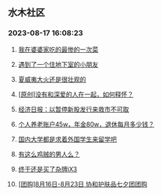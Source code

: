 ## 水木社区 
### 2023-08-17 16:08:23

1. [我在婆婆家吃的最惨的一次菜](https://www.mysmth.net/nForum/article/FamilyLife/1766361687)

2. [遇到了一个住地下室的小朋友](https://www.mysmth.net/nForum/article/ChildEducation/2260689)

3. [夏威夷大火还是很壮观的](https://www.mysmth.net/nForum/article/Geography/550620)

4. [[原创]没有和深爱的人在一起，如何释怀？](https://www.mysmth.net/nForum/article/Divorce/2038970)

5. [经济日报：以暂停新股发行来救市不可取](https://www.mysmth.net/nForum/article/Stock/10615446)

6. [个人养老账户45w，年金80w，退休每月多少钱？](https://www.mysmth.net/nForum/article/WorkLife/3366875)

7. [国内大学都是求着外国学生来留学吧](https://www.mysmth.net/nForum/article/GaoKao/535474)

8. [有这么鸡贼的男人么？](https://www.mysmth.net/nForum/article/Age/20300029)

9. [终于还是买了杂牌iX3](https://www.mysmth.net/nForum/article/GreenAuto/1354548)

10. [[团购]8月16日-8月23日 协和护肤品七夕团团购](https://www.mysmth.net/nForum/article/ADAgent_TG/1307191)

